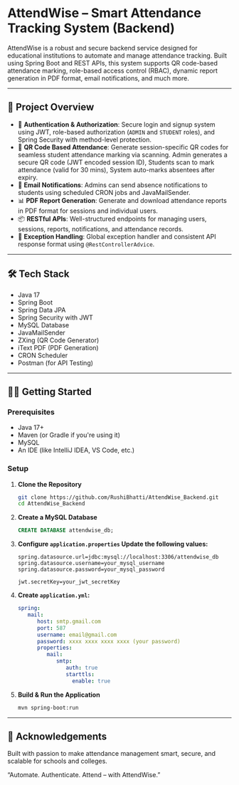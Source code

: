 # AttendWise – Smart Attendance Tracking System (Backend)

AttendWise is a robust and secure backend service designed for educational institutions to automate and manage attendance tracking. Built using Spring Boot and REST APIs, this system supports QR code-based attendance marking, role-based access control (RBAC), dynamic report generation in PDF format, email notifications, and much more.


---

## 🚀 Project Overview

- 🔐 **Authentication & Authorization**: Secure login and signup system using JWT, role-based authorization (`ADMIN` and `STUDENT` roles), and Spring Security with method-level protection.
- 📸 **QR Code Based Attendance**: Generate session-specific QR codes for seamless student attendance marking via scanning. Admin generates a secure QR code (JWT encoded session ID), Students scan to mark attendance (valid for 30 mins), System auto-marks absentees after expiry.
- 📩 **Email Notifications**: Admins can send absence notifications to students using scheduled CRON jobs and JavaMailSender.
- 📊 **PDF Report Generation**: Generate and download attendance reports in PDF format for sessions and individual users.
- 📦 **RESTful APIs**: Well-structured endpoints for managing users, sessions, reports, notifications, and attendance records.
- 🧠 **Exception Handling**: Global exception handler and consistent API response format using `@RestControllerAdvice`.

---

## 🛠️ Tech Stack

- Java 17
- Spring Boot
- Spring Data JPA
- Spring Security with JWT
- MySQL Database
- JavaMailSender
- ZXing (QR Code Generator)
- iText PDF (PDF Generation)
- CRON Scheduler
- Postman (for API Testing)

---

## 🧑‍💻 Getting Started

### Prerequisites

- Java 17+
- Maven (or Gradle if you're using it)
- MySQL
- An IDE (like IntelliJ IDEA, VS Code, etc.)



### Setup

1. **Clone the Repository**
   ```bash
   git clone https://github.com/RushiBhatti/AttendWise_Backend.git
   cd AttendWise_Backend
   ```

2. **Create a MySQL Database**
   ```sql
   CREATE DATABASE attendwise_db;
   ```

3. **Configure `application.properties` Update the following values:**
   ```properties
   spring.datasource.url=jdbc:mysql://localhost:3306/attendwise_db
   spring.datasource.username=your_mysql_username
   spring.datasource.password=your_mysql_password

   jwt.secretKey=your_jwt_secretKey
   ```

4. **Create `application.yml`:**
   ```yml 
   spring:
      mail:
         host: smtp.gmail.com
         port: 587
         username: email@gmail.com
         password: xxxx xxxx xxxx xxxx (your password)
         properties:
            mail:
               smtp:
                  auth: true
                  starttls:
                    enable: true
   ```

5. **Build & Run the Application**
   ```bash
   mvn spring-boot:run
   ```

---

## 🙌 Acknowledgements

Built with passion to make attendance management smart, secure, and scalable for schools and colleges.

“Automate. Authenticate. Attend – with AttendWise.”
